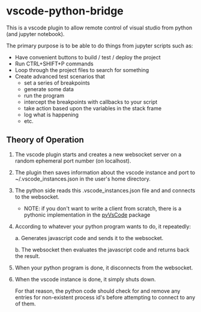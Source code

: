 # vscode-python-bridge

This is a vscode plugin to allow remote control of visual studio from python (and jupyter notebook).

The primary purpose is to be able to do things from jupyter scripts such as:
* Have convenient buttons to build / test / deploy the project
* Run CTRL+SHIFT+P commands
* Loop through the project files to search for something
* Create advanced test scenarios that
    * set a series of breakpoints
    * generate some data
    * run the program
    * intercept the breakpoints with callbacks to your script
    * take action based upon the variables in the stack frame
    * log what is happening
    * etc.

## Theory of Operation
1. The vscode plugin starts and creates a new websocket server on a random ephemeral port number (on localhost).
2. The plugin then saves information about the vscode instance and port to ~/.vscode_instances.json in the user's home directory.
3. The python side reads this .vscode_instances.json file and and connects to the websocket.

	* NOTE: if you don't want to write a client from scratch, there is a pythonic implementation in the [pyVsCode](https://github.com/TheHeadlessSourceMan/pyVsCode) package

4. According to whatever your python program wants to do, it repeatedly:
    
    a. Generates javascript code and sends it to the websocket.
    
    b. The websocket then evaluates the javascript code and returns back the result.

5. When your python program is done, it disconnects from the websocket.
6. When the vscode instance is done, it simply shuts down.
    
    For that reason, the python code should check for and remove any entries for non-existent process id's before attempting to connect to any of them.
